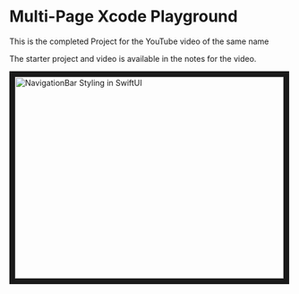 # Multi-Page Xcode Playground

This is the completed Project for the YouTube video of the same name

The starter project and video is available in the notes for the video.

<a href="http://www.youtube.com/watch?feature=player_embedded&v=iy-sG8OGT9M
" target="_blank"><img src="http://img.youtube.com/vi/iy-sG8OGT9M/0.jpg" 
alt="NavigationBar Styling in SwiftUI" width="480" height="360" border="10" /></a>

